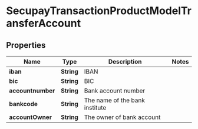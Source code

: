 
# SecupayTransactionProductModelTransferAccount

## Properties
Name | Type | Description | Notes
------------ | ------------- | ------------- | -------------
**iban** | **String** | IBAN | 
**bic** | **String** | BIC | 
**accountnumber** | **String** | Bank account number | 
**bankcode** | **String** | The name of the bank institute | 
**accountOwner** | **String** | The owner of bank account | 



